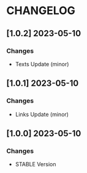 # CHANGELOG

## [1.0.2] 2023-05-10
### Changes

- Texts Update (minor)

## [1.0.1] 2023-05-10
### Changes

- Links Update (minor)

## [1.0.0] 2023-05-10
### Changes

- STABLE Version
